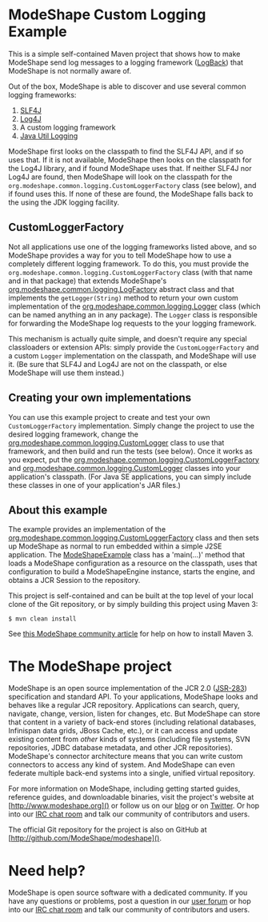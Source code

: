 # ModeShape Custom Logging Example

This is a simple self-contained Maven project that shows how to make ModeShape send log messages to a logging framework ([LogBack](http://logback.qos.ch)) 
that ModeShape is not normally aware of. 

Out of the box, ModeShape is able to discover and use several common logging frameworks:

1. [SLF4J](http://slf4j.org)
1. [Log4J](http://logging.apache.org/log4j)
1. A custom logging framework
1. [Java Util Logging](http://docs.oracle.com/javase/6/docs/technotes/guides/logging/index.html)

ModeShape first looks on the classpath to find the SLF4J API, and if so uses that. If it is not available, ModeShape then looks
on the classpath for the Log4J library, and if found ModeShape uses that. If neither SLF4J nor Log4J are found, then 
ModeShape will look on the classpath for the `org.modeshape.common.logging.CustomLoggerFactory` class (see below), 
and if found uses this. If none of these are found, the ModeShape falls back to the using the JDK logging facility.

## CustomLoggerFactory

Not all applications use one of the logging frameworks listed above, and so ModeShape provides a way for you to 
tell ModeShape how to use a completely different logging framework. To do this, you must provide the 
`org.modeshape.common.logging.CustomLoggerFactory` class (with that name and in that package) that extends ModeShape's
[org.modeshape.common.logging.LogFactory](https://github.com/ModeShape/modeshape/blob/master/modeshape-common/src/main/java/org/modeshape/common/logging/LogFactory.java)
abstract class and that implements the `getLogger(String)` method to return your own custom implementation of the
[org.modeshape.common.logging.Logger](https://github.com/ModeShape/modeshape/blob/master/modeshape-common/src/main/java/org/modeshape/common/logging/Logger.java)
class (which can be named anything an in any package). The `Logger` class is responsible for forwarding the ModeShape
log requests to the your logging framework.

This mechanism is actually quite simple, and doesn't require any special classloaders or extension APIs: simply provide 
the `CustomLoggerFactory` and a custom `Logger` implementation on the classpath, and ModeShape will use it.
(Be sure that SLF4J and Log4J are not on the classpath, or else ModeShape will use them instead.)


## Creating your own implementations

You can use this example project to create and test your own `CustomLoggerFactory` implementation. 
Simply change the project to use the desired logging framework, change the 
[org.modeshape.common.logging.CustomLogger](modeshape-custom-logging-example/src/main/java/org/modeshape/common/logging/CustomLogger.java)
class to use that framework, and then build and run the tests (see below). Once it works as you expect, put the 
[org.modeshape.common.logging.CustomLoggerFactory](modeshape-custom-logging-example/src/main/java/org/modeshape/common/logging/CustomLoggerFactory.java)
and [org.modeshape.common.logging.CustomLogger](modeshape-custom-logging-example/src/main/java/org/modeshape/common/logging/CustomLogger.java)
classes into your application's classpath. (For Java SE applications, you can simply include these classes in one of your application's JAR files.)


## About this example

The example provides an implementation of the 
[org.modeshape.common.logging.CustomLoggerFactory](modeshape-custom-logging-example/src/main/java/org/modeshape/common/logging/CustomLoggerFactory.java) class and then
sets up ModeShape as normal to run embedded within a simple J2SE application. The 
[ModeShapeExample](modeshape-custom-logging-example/src/main/java/org/modeshape/example/embedded/ModeShapeExample.java) class has a 'main(...)' method
that loads a ModeShape configuration as a resource on the classpath, uses that configuration to build a 
ModeShapeEngine instance, starts the engine, and obtains a JCR Session to the repository.

This project is self-contained and can be built at the top level of your local clone of the Git repository,
or by simply building this project using Maven 3:

    $ mvn clean install

See [this ModeShape community article](http://community.jboss.org/wiki/ModeShapeandMaven) for help on how to install Maven 3.

# The ModeShape project

ModeShape is an open source implementation of the JCR 2.0 ([JSR-283](http://www.jcp.org/en/jsr/detail?id=283])) specification and standard API.
To your applications, ModeShape looks and behaves like a regular JCR repository. Applications can search, query, navigate, change, version, listen for changes, etc.
But ModeShape can store that content in a variety of back-end stores (including relational databases, Infinispan data grids, JBoss Cache, etc.), or it can
access and update existing content from *other* kinds of systems (including file systems, SVN repositories, JDBC database metadata, and other JCR repositories).
ModeShape's connector architecture means that you can write custom connectors to access any kind of system. And ModeShape can even federate multiple back-end systems
into a single, unified virtual repository.

For more information on ModeShape, including getting started guides, reference guides, and downloadable binaries, visit the project's website at [http://www.modeshape.org]()
or follow us on our [blog](http://modeshape.wordpress.org) or on [Twitter](http://twitter.com/modeshape). Or hop into our [IRC chat room](http://www.jboss.org/modeshape/chat)
and talk our community of contributors and users.

The official Git repository for the project is also on GitHub at [http://github.com/ModeShape/modeshape]().

# Need help?

ModeShape is open source software with a dedicated community. If you have any questions or problems, post a question in our 
[user forum](http://community.jboss.org/en/modeshape) or hop into our [IRC chat room](http://www.jboss.org/modeshape/chat) and talk our community of contributors and users.
